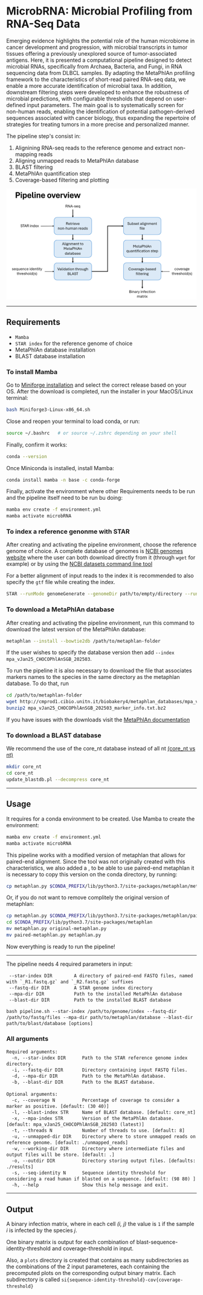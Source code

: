 # MicrobRNA: Microbial Profiling from RNA-Seq Data

Emerging evidence highlights the
potential role of the human microbiome in cancer development and progression, with
microbial transcripts in tumor tissues offering a previously unexplored source of tumor-associated antigens. 
Here, it is presented a computational pipeline designed to detect
microbial RNAs, specifically from Archaea, Bacteria, and Fungi, in RNA sequencing data from DLBCL samples. By adapting the MetaPhlAn profiling framework to
the characteristics of short-read paired RNA-seq data, we enable a more accurate identification
of microbial taxa. In addition, downstream filtering
steps were developed to enhance the robustness of microbial predictions, with configurable
thresholds that depend on user-defined input parameters. The main goal is to systematically screen for non-human reads, enabling
the identification of potential pathogen-derived sequences associated with cancer biology,
thus expanding the repertoire of strategies for treating tumors in a more precise and
personalized manner.

The pipeline step's consist in:
  1. Alignining RNA-seq reads to the reference genome and extract non-mapping reads
  2. Aligning unmapped reads to MetaPhlAn database
  3. BLAST filtering
  4. MetaPhlAn quantification step
  5. Coverage-based filtering and plotting


![pipeline overview](pipeline-overview.PNG)

---

## Requirements

- `Mamba`
- `STAR index` for the reference genome of choice
- MetaPhlAn database installation
- BLAST database installation


### To install Mamba
Go to [Miniforge installation](https://conda-forge.org/download/) and select the correct release based on your OS.
After the download is completed, run the installer in your MacOS/Linux terminal:
```bash
bash Miniforge3-Linux-x86_64.sh
```

Close and reopen your terminal to load conda, or run:
```bash
source ~/.bashrc   # or source ~/.zshrc depending on your shell
```

Finally, confirm it works:
```bash
conda --version
```

Once Miniconda is installed, install Mamba:
```bash
conda install mamba -n base -c conda-forge
```

Finally, activate the environment where other Requirements needs to be run and the pipeline itself need to be run bu doing:
```bash
mamba env create -f environment.yml
mamba activate microbRNA
```


### To index a reference genonme with STAR
After creating and activating the pipeline environment, choose the reference genome of choice. 
A complete database of genomes is [NCBI genomes website](https://www.ncbi.nlm.nih.gov/home/genomes/) where the user can both 
download directly from it (through `wget` for example) or by using the [NCBI datasets command line tool](https://www.ncbi.nlm.nih.gov/datasets/docs/v2/command-line-tools/download-and-install/)

For a better alignment of input reads to the index it is recommended to also specify the `gtf` file while creating the index.

```bash
STAR --runMode genomeGenerate --genomeDir path/to/empty/directory --runThreadN INT --genomeFastaFiles /path/to/reference.fasta --sjdbGTFfile /path/to/annotations.gtf
```


### To download a MetaPhlAn database
After creating and activating the pipeline environment, run this command to download the latest version of the MetaPhlAn database: 
```bash
metaphlan --install --bowtie2db /path/to/metaphlan-folder
```
If the user wishes to specify the database version then add `--index mpa_vJan25_CHOCOPhlAnSGB_202503`.

To run the pipeline it is also necessary to download the file that associates markers names to the species in the same directory as the metaphlan database. To do that, run
```bash
cd /path/to/metaphlan-folder
wget http://cmprod1.cibio.unitn.it/biobakery4/metaphlan_databases/mpa_vJan25_CHOCOPhlAnSGB_202503_marker_info.txt.bz2
bunzip2 mpa_vJan25_CHOCOPhlAnSGB_202503_marker_info.txt.bz2
```
If you have issues with the downloads visit the [MetaPhlAn documentation](https://github.com/biobakery/MetaPhlAn/wiki/MetaPhlAn-4)


### To download a BLAST database
We recommend the use of the core_nt database instead of all nt [(core_nt vs nt)](https://ncbiinsights.ncbi.nlm.nih.gov/2024/07/18/new-blast-core-nucleotide-database/)
```bash
mkdir core_nt
cd core_nt
update_blastdb.pl --decompress core_nt
```

---

## Usage

It requires for a conda environment to be created. Use Mamba to create the environment:
```bash
mamba env create -f environment.yml
mamba activate microbRNA
```

This pipeline works with a modified version of metaphlan that allows for paired-end alignment. Since the tool was not originally
created with this characteristics, we also added a , to be able to use paired-end metaphlan it is necessary to copy this version on the conda directory, by running:
```bash
cp metaphlan.py $CONDA_PREFIX/lib/python3.7/site-packages/metaphlan/metaphlan.py
```

Or, if you do not want to remove complitely the original version of metaphlan:
```bash
cp metaphlan.py $CONDA_PREFIX/lib/python3.7/site-packages/metaphlan/paired-metaphlan.py
cd $CONDA_PREFIX/lib/python3.7/site-packages/metaphlan
mv metaphlan.py original-metaphlan.py
mv paired-metaphlan.py metaphlan.py 
```

Now everything is ready to run the pipeline!

---

The pipeline needs 4 required parameters in input:
```text
 --star-index DIR        A directory of paired-end FASTQ files, named with `_R1.fastq.gz` and `_R2.fastq.gz` suffixes
 --fastq-dir DIR         A STAR genome index directory
 --mpa-dir DIR           Path to the installed MetaPhlAn database
 --blast-dir DIR         Path to the installed BLAST database
```

```text
bash pipeline.sh --star-index /path/to/genome/index --fastq-dir /path/to/fastq/files --mpa-dir path/to/metaphlan/database --blast-dir path/to/blast/database [options]
```

### All arguments
```text
Required arguments:
  -n, --star-index DIR      Path to the STAR reference genome index directory.
  -i, --fastq-dir DIR       Directory containing input FASTQ files.
  -d, --mpa-dir DIR         Path to the MetaPhlAn database.
  -b, --blast-dir DIR       Path to the BLAST database.

Optional arguments:
  -c, --coverage N          Percentage of coverage to consider a marker as positive. [default: (30 40)]
  -l, --blast-index STR     Name of BLAST database. [default: core_nt]
  -x, --mpa-index STR       Version of the MetaPhlAn database. [default: mpa_vJan25_CHOCOPhlAnSGB_202503 (latest)]
  -t, --threads N           Number of threads to use. [default: 8]
  -u, --unmapped-dir DIR    Directory where to store unmapped reads on reference genome. [default: ./unmapped_reads]
  -w, --working-dir DIR     Directory where intermediate files and output files will be store. [default: .]
  -o, --outdir DIR          Directory storing output files. [defaults: ./results]
  -s, --seq-identity N      Sequence identity threshold for considering a read human if blasted on a sequence. [default: (98 80) ]
  -h, --help                Show this help message and exit.

```

---

## Output
A binary infection matrix, where in each cell _(i, j)_ the value is `1` if the sample _i_ is infected by the species _j_.

One binary matrix is output for each combination of blast-sequence-identity-threshold and coverage-threshold in input.

Also, a `plots` directory is created that contains as many subdirectories as the combinations of the 2 input parameteres, each containing the precomputed plots
on the corresponding output binary matrix. Each subdirectory is called `si{sequence-identity-threshold}-cov{coverage-threshold}`
